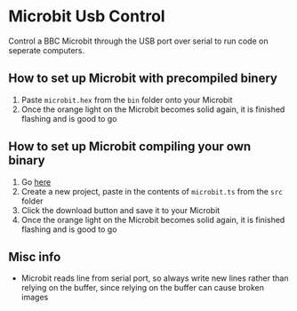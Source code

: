 # Microbit Usb Control

Control a BBC Microbit through the USB port over serial to run code on seperate computers.

## How to set up Microbit with precompiled binery

1. Paste `microbit.hex` from the `bin` folder onto your Microbit
2. Once the orange light on the Microbit becomes solid again, it is finished flashing and is good to go

## How to set up Microbit compiling your own binary

1. Go [here](https://makecode.microbit.org/)
2. Create a new project, paste in the contents of `microbit.ts` from the `src` folder
3. Click the download button and save it to your Microbit
4. Once the orange light on the Microbit becomes solid again, it is finished flashing and is good to go

## Misc info

- Microbit reads line from serial port, so always write new lines rather than relying on the buffer, since relying on the buffer can cause broken images
